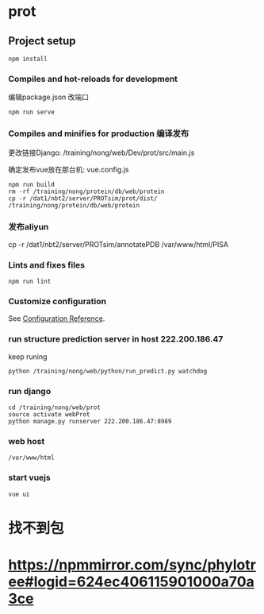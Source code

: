 # prot

## Project setup

```
npm install
```

### Compiles and hot-reloads for development

编辑package.json 改端口

```
npm run serve
```

### Compiles and minifies for production 编译发布

更改链接Django: /training/nong/web/Dev/prot/src/main.js

确定发布vue放在那台机: vue.config.js

```
npm run build
rm -rf /training/nong/protein/db/web/protein
cp -r /dat1/nbt2/server/PROTsim/prot/dist/ /training/nong/protein/db/web/protein
```

### 发布aliyun
cp -r /dat1/nbt2/server/PROTsim/annotatePDB 	/var/www/html/PISA

### Lints and fixes files

```
npm run lint
```

### Customize configuration

See [Configuration Reference](https://cli.vuejs.org/config/).

### run structure prediction server in host 222.200.186.47

keep runing

```
python /training/nong/web/python/run_predict.py watchdog
```

### run django

```
cd /training/nong/web/prot
source activate webProt
python manage.py runserver 222.200.186.47:8989
```

### web host

```
/var/www/html
```

### start vuejs

```
vue ui
```

# 找不到包

# https://npmmirror.com/sync/phylotree#logid=624ec406115901000a70a3ce
